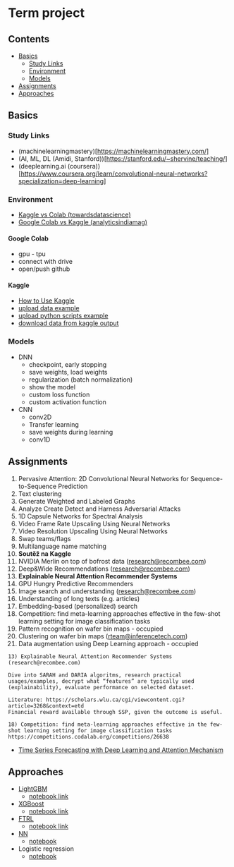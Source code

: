# Term project

## Contents <!-- omit in toc -->
- [Basics](#basics)
  - [Study Links](#study-links)
  - [Environment](#environment)
  - [Models](#models)
- [Assignments](#assignments)
- [Approaches](#approaches)

## Basics

### Study Links

- (machinelearningmastery)[https://machinelearningmastery.com/]
- (AI, ML, DL (Amidi, Stanford))[https://stanford.edu/~shervine/teaching/]
- (deeplearning.ai (coursera))[https://www.coursera.org/learn/convolutional-neural-networks?specialization=deep-learning]

### Environment

- [Kaggle vs Colab (towardsdatascience)](https://towardsdatascience.com/kaggle-vs-colab-faceoff-which-free-gpu-provider-is-tops-d4f0cd625029)
- [Google Colab vs Kaggle (analyticsindiamag)](https://analyticsindiamag.com/google-colab-vs-kaggle-kernels-which-of-the-two-platforms-should-you-go-for/)

#### Google Colab

- gpu - tpu
- connect with drive
- open/push github

#### Kaggle

- [How to Use Kaggle](https://www.kaggle.com/docs/notebooks)
- [upload data example](https://www.youtube.com/watch?v=0jQwAp7po00&feature=youtu.be)
- [upload python scripts example](https://www.kaggle.com/rtatman/reproducing-research-men-also-like-shopping)
- [download data from kaggle output](https://www.kaggle.com/product-feedback/109715)

### Models

- DNN
  - checkpoint, early stopping
  - save weights, load weights
  - regularization (batch normalization)
  - show the model
  - custom loss function
  - custom activation function
- CNN
  - conv2D
  - Transfer learning
  - save weights during learning
  - conv1D

## Assignments

1) Pervasive Attention: 2D Convolutional Neural Networks for Sequence-to-Sequence Prediction
2) Text clustering
3) Generate Weighted and Labeled Graphs
4) Analyze Create Detect and Harness Adversarial Attacks
5) 1D Capsule Networks for Spectral Analysis
6) Video Frame Rate Upscaling Using Neural Networks
7) Video Resolution Upscaling Using Neural Networks
8) Swap teams/flags
9) Multilanguage name matching
10) **Soutěž na Kaggle**
11) NVIDIA Merlin on top of bofrost data (research@recombee.com) 
12) Deep&Wide Recommendations (research@recombee.com) 
13) **Explainable Neural Attention Recommender Systems**
14) GPU Hungry Predictive Recommenders 
15) Image search and understanding (research@recombee.com) 
16) Understanding of long texts (e.g. articles)
17) Embedding-based (personalized) search
18) Competition: find meta-learning approaches effective in the few-shot learning setting for image classification tasks
19) Pattern recognition on wafer bin maps - occupied
20) Clustering on wafer bin maps (rteam@inferencetech.com)
21) Data augmentation using Deep Learning approach - occupied

```
13) Explainable Neural Attention Recommender Systems 
(research@recombee.com) 

Dive into SARAH and DARIA algoritms, research practical usages/examples, decrypt what “features” are typically used (explainability), evaluate performance on selected dataset.

Literature: https://scholars.wlu.ca/cgi/viewcontent.cgi?article=3268&context=etd
Financial reward available through SSP, given the outcome is useful. 
```

```
18) Competition: find meta-learning approaches effective in the few-shot learning setting for image classification tasks
https://competitions.codalab.org/competitions/26638
```


- [Time Series Forecasting with Deep Learning and Attention Mechanism](https://towardsdatascience.com/time-series-forecasting-with-deep-learning-and-attention-mechanism-2d001fc871fc)

## Approaches

- [LightGBM](https://lightgbm.readthedocs.io/en/latest/)
  - [notebook link](https://www.kaggle.com/dwit392/expanding-on-simple-lgbm#Modeling)
- [XGBoost](https://xgboost.readthedocs.io/en/latest/)
  - [notebook link](https://www.kaggle.com/andradaolteanu/answer-correctness-rapids-crazy-fast)
- [FTRL](https://datatable.readthedocs.io/en/v0.10.1/ftrl.html)
  - [notebook link](https://www.kaggle.com/rohanrao/riiid-ftrl-ftw)
- [NN](https://pytorch.org/docs/stable/nn.html)
  - [notebook](https://www.kaggle.com/maunish/riiid-super-cool-eda-and-pytorch-baseline#Pytorch-Baseline-Model-%F0%9F%94%A5)
- Logistic regression
  - [notebook](https://www.kaggle.com/mikel1/mike-simple-predictor)
